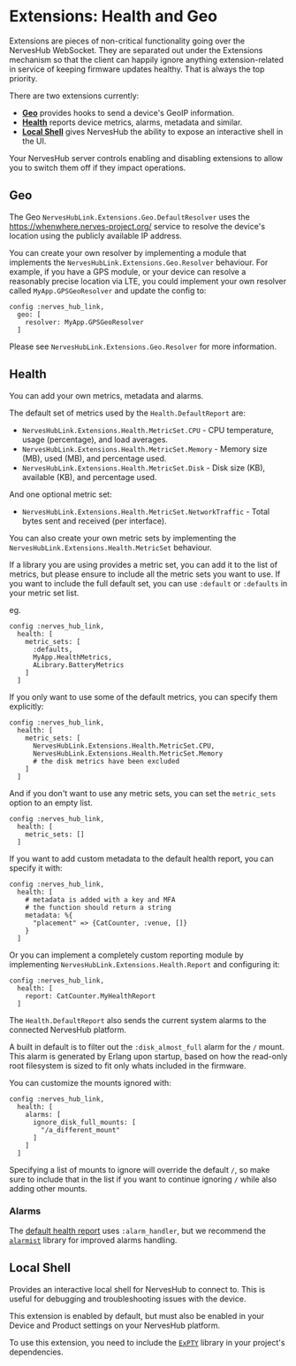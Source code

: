 # Extensions: Health and Geo

Extensions are pieces of non-critical functionality going over the NervesHub WebSocket. They are separated out under the Extensions mechanism so that the client can happily ignore anything extension-related in service of keeping firmware updates healthy. That is always the top priority.

There are two extensions currently:

- [**Geo**](#geo) provides hooks to send a device's GeoIP information.
- [**Health**](#health) reports device metrics, alarms, metadata and similar.
- [**Local Shell**](#local-shell) gives NervesHub the ability to expose an interactive shell in the UI.

Your NervesHub server controls enabling and disabling extensions to allow you to switch them off if they impact operations.

## Geo

The Geo `NervesHubLink.Extensions.Geo.DefaultResolver` uses the https://whenwhere.nerves-project.org/ service to resolve the device's location using the publicly available IP address.

You can create your own resolver by implementing a module that implements the `NervesHubLink.Extensions.Geo.Resolver` behaviour. For example, if you have a GPS module, or your device can resolve a reasonably precise location via LTE, you could implement your own resolver called `MyApp.GPSGeoResolver` and update the config to:

```
config :nerves_hub_link,
  geo: [
    resolver: MyApp.GPSGeoResolver
  ]
```

Please see `NervesHubLink.Extensions.Geo.Resolver` for more information.

## Health

You can add your own metrics, metadata and alarms.

The default set of metrics used by the `Health.DefaultReport` are:

- `NervesHubLink.Extensions.Health.MetricSet.CPU` - CPU temperature, usage (percentage), and load averages.
- `NervesHubLink.Extensions.Health.MetricSet.Memory` - Memory size (MB), used (MB), and percentage used.
- `NervesHubLink.Extensions.Health.MetricSet.Disk` - Disk size (KB), available (KB), and percentage used.

And one optional metric set:
- `NervesHubLink.Extensions.Health.MetricSet.NetworkTraffic` - Total bytes sent and received (per interface).

You can also create your own metric sets by implementing the `NervesHubLink.Extensions.Health.MetricSet`
behaviour.

If a library you are using provides a metric set, you can add it to the list of metrics, but please ensure
to include all the metric sets you want to use. If you want to include the full default set, you can use
`:default` or `:defaults` in your metric set list.

eg.

```
config :nerves_hub_link,
  health: [
    metric_sets: [
      :defaults,
      MyApp.HealthMetrics,
      ALibrary.BatteryMetrics
    ]
  ]
```

If you only want to use some of the default metrics, you can specify them explicitly:

```
config :nerves_hub_link,
  health: [
    metric_sets: [
      NervesHubLink.Extensions.Health.MetricSet.CPU,
      NervesHubLink.Extensions.Health.MetricSet.Memory
      # the disk metrics have been excluded
    ]
  ]
```

And if you don't want to use any metric sets, you can set the `metric_sets` option to an empty list.

```
config :nerves_hub_link,
  health: [
    metric_sets: []
  ]
```

If you want to add custom metadata to the default health report, you can specify it with:

```
config :nerves_hub_link,
  health: [
    # metadata is added with a key and MFA
    # the function should return a string
    metadata: %{
      "placement" => {CatCounter, :venue, []}
    }
  ]
```

Or you can implement a completely custom reporting module by implementing `NervesHubLink.Extensions.Health.Report` and configuring it:

```
config :nerves_hub_link,
  health: [
    report: CatCounter.MyHealthReport
  ]
```

The `Health.DefaultReport` also sends the current system alarms to the connected NervesHub platform.

A built in default is to filter out the `:disk_almost_full` alarm for the `/` mount. This alarm is generated by Erlang upon startup, based on how the read-only root filesystem is sized to fit only whats included in the firmware.

You can customize the mounts ignored with:

```
config :nerves_hub_link,
  health: [
    alarms: [
      ignore_disk_full_mounts: [
        "/a_different_mount"
      ]
    ]
  ]
```

Specifying a list of mounts to ignore will override the default `/`, so make sure to include that in the list if you want to continue ignoring `/` while also adding other mounts.

### Alarms

The [default health report](`NervesHubLink.Extensions.Health.DefaultReport`) uses `:alarm_handler`, but we
recommend the [`alarmist`](https://hex.pm/packages/alarmist) library for improved alarms handling.

## Local Shell

Provides an interactive local shell for NervesHub to connect to. This is useful for debugging and troubleshooting issues with the device.

This extension is enabled by default, but must also be enabled in your Device and Product settings on your NervesHub platform.

To use this extension, you need to include the [`ExPTY`](https://hex.pm/packages/expty) library in your project's dependencies.
